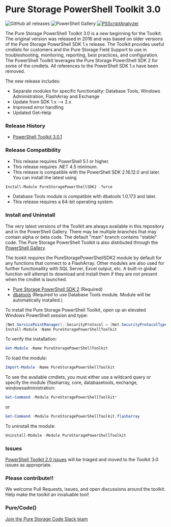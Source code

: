 # Pure Storage PowerShell Toolkit 3.0
![GitHub all releases](https://img.shields.io/github/downloads/PureStorage-OpenConnect/powershell-toolkit-3/total?color=orange&label=GitHub%20downloads&logo=powershell&style=plastic) ![PowerShell Gallery](https://img.shields.io/powershellgallery/dt/PureStoragePowerShellToolkit?color=orange&label=PSGallery%20downloads&logo=powershell&style=plastic)
[![PSScriptAnalyzer](https://github.com/PureStorage-OpenConnect/powershell-toolkit-3/actions/workflows/psanalyzer-toolkitcodecheck.yml/badge.svg?branch=main)](https://github.com/PureStorage-OpenConnect/powershell-toolkit-3/actions/workflows/psanalyzer-toolkitcodecheck.yml)

The Pure Storage PowerShell Toolkit 3.0 is a new beginning for the Toolkit. The original version was released in 2016 and was based on older versions of the Pure Storage PowerShell SDK 1.x release. The Toolkit provides useful cmdlets for customers and the Pure Storage Field Support to use in troubleshooting, monitoring, reporting, best practices, and configuration. The PowerShell Toolkit leverages the Pure Storage PowerShell SDK 2 for some of the cmdlets. All references to the PowerShell SDK 1.x have been removed. 

The new release includes:
- Separate modules for specific functionality: Database Tools, Windows Administration, FlashArray and Exchange
- Update from SDK 1.x --> 2.x
- Improved error handling
- Updated Get-Help

### Release History
- [PowerShell Toolkit 3.0.1](https://github.com/PureStorage-OpenConnect/powershell-toolkit-3/releases/latest)

### Release Compatibility
- This release requires PowerShell 5.1 or higher.
- This release requires .NET 4.5 minimum.
- This release is compatible with the PowerShell SDK 2.16.12.0 and later. You can install the latest using
```powershell
Install-Module PureStoragePowerShellSDK2 -force
```
- Database Tools module is compatible with dbatools 1.0.173 and later.
- This release requires a 64-bit operating system.

### Install and Uninstall
The very latest versions of the Toolkit are always available in this repository and in the PowerShell Gallery. There may be multiple branches that may contain alpha or beta code. The default "main" branch contains "stable" code. The Pure Storage PowerShell Toolkit is also distrbuted through the [PowerShell Gallery](https://www.powershellgallery.com/packages/PureStoragePowerShellToolkit).

The tookit requires the PureStoragePowerShellSDK2 module by default for any functions that connect to a FlashArray. Other modules are also used for further functionaility with SQL Server, Excel output, etc. A built-in global function will attempt to download and install them if they are not present when the cmdlet is launched.

- [Pure Storage PowerShell SDK 2](https://www.powershellgallery.com/packages/PureStoragePowerShellSDK2/) (Required)
- [dbatools](https://www.powershellgallery.com/packages/dbatools/) (Required to use Database Tools module. Module will be automatically installed.)

To install the Pure Storage PowerShell Toolkit, open up an elevated Windows PowerShell session and type:

```powershell
[Net.ServicePointManager]::SecurityProtocol = [Net.SecurityProtocolType]::Tls12
Install-Module -Name PureStoragePowerShellToolkit
```

To verify the installation:

```powershell
Get-Module -Name PureStoragePowerShellToolkit
```

To load the module:

```powershell
Import-Module -Name PureStoragePowerShellToolkit
```

To see the available cmdlets, you must either use a wildcard query or specify the module (flasharray, core, databasetools, exchange, windowsadministration:

```powershell
Get-Command -Module PureStoragePowerShellToolkit*
```
or
```powershell
Get-Command -Module PureStoragePowerShellToolkit.flasharray
```

To uninstall the module:

```powershell
Uninstall-Module -Module PureStoragePowerShellToolkit
```

### Issues 
[PowerShell Toolkit 2.0 issues](https://github.com/PureStorage-OpenConnect/powershell-toolkit/issues) will be triaged and moved to the Toolkit 3.0 issues as appropriate. 

### Please contribute!!
We welcome Pull Requests, issues, and open discussions around the toolkit. Help make the toolkit an invaluable tool!

### Pure/Code()
[Join the Pure Storage Code Slack team](https://codeinvite.purestorage.com)
